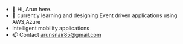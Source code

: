 - 👋 Hi, Arun here.
- 🌱 currently learning and designing Event driven applications using AWS,Azure
- Intelligent mobility applications
- 📫 Contact arunsnair85@gmail.com

<!---
arunsnair85/arunsnair85 is a ✨ special ✨ repository because its `README.md` (this file) appears on your GitHub profile.
You can click the Preview link to take a look at your changes.
--->

